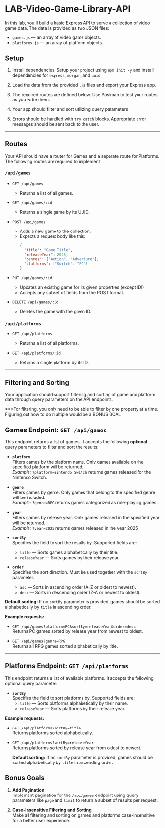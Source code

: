 # LAB-Video-Game-Library-API

In this lab, you'll build a basic Express API to serve a collection of video game data. The data is provided as two JSON files:

- `games.js` — an array of video game objects.
- `platforms.js` — an array of platform objects.

## Setup

1. Install dependencies: Setup your project using `npm init -y` and install dependencies for `express`, `morgan`, and `uuid`
2. Load the data from the provided `.js` files and export your Express app.

3. The required routes are defined below.  Use Postman to test your routes as you write them.

4. Your app should filter and sort utilizing query parameters

5. Errors should be handled with `try-catch` blocks.  Appropriate error messages should be sent back to the user. 

---

## Routes

Your API should have a router for Games and a separate route for Platforms.  The following routes are required to implement

### `/api/games`

- `GET /api/games`

  - Returns a list of all games.

- `GET /api/games/:id`

  - Returns a single game by its UUID.

- `POST /api/games`

  - Adds a new game to the collection.
  - Expects a request body like this:
    ```json
    {
      "title": "Game Title",
      "releaseYear": 2025,
      "genres": ["Action", "Adventure"],
      "platforms": ["Switch", "PC"]
    }
    ```

- `PUT /api/games/:id`

  - Updates an existing game for its given properties (except ID!)
  - Accepts any subset of fields from the POST format.

- `DELETE /api/games/:id`

  - Deletes the game with the given ID.

### `/api/platforms`

- `GET /api/platforms`

  - Returns a list of all platforms.

- `GET /api/platforms/:id`

  - Returns a single platform by its ID.

---

## Filtering and Sorting

Your application should support filtering and sorting of game and platform data through query parameters on the API endpoints.

***For filtering, you only need to be able to filter by one property at a time. Figuring out how to do multiple would be a BONUS GOAL

## Games Endpoint: `GET /api/games`

This endpoint returns a list of games. It accepts the following **optional** query parameters to filter and sort the results:

- **`platform`**  
  Filters games by the platform name. Only games available on the specified platform will be returned.  
  *Example:* `?platform=Nintendo Switch` returns games released for the Nintendo Switch.

- **`genre`**  
  Filters games by genre. Only games that belong to the specified genre will be included.  
  *Example:* `?genre=RPG` returns games categorized as role-playing games.

- **`year`**  
  Filters games by release year. Only games released in the specified year will be returned.  
  *Example:* `?year=2025` returns games released in the year 2025.

- **`sortBy`**  
  Specifies the field to sort the results by. Supported fields are:  
  - `title` — Sorts games alphabetically by their title.  
  - `releaseYear` — Sorts games by their release year.

- **`order`**  
  Specifies the sort direction. Must be used together with the `sortBy` parameter.  
  - `asc` — Sorts in ascending order (A-Z or oldest to newest).  
  - `desc` — Sorts in descending order (Z-A or newest to oldest).

**Default sorting:** If no `sortBy` parameter is provided, games should be sorted alphabetically by `title` in ascending order.

**Example requests:**

- `GET /api/games?platform=PC&sortBy=releaseYear&order=desc`  
  Returns PC games sorted by release year from newest to oldest.

- `GET /api/games?genre=RPG`  
  Returns all RPG games sorted alphabetically by title.

---

## Platforms Endpoint: `GET /api/platforms`

This endpoint returns a list of available platforms. It accepts the following optional query parameter:

- **`sortBy`**  
  Specifies the field to sort platforms by. Supported fields are:  
  - `title` — Sorts platforms alphabetically by their name.  
  - `releaseYear` — Sorts platforms by their release year.

**Example requests:**

- `GET /api/platforms?sortBy=title`  
  Returns platforms sorted alphabetically.

- `GET /api/platforms?sortBy=releaseYear`  
  Returns platforms sorted by release year from oldest to newest.

  **Default sorting:** If no `sortBy` parameter is provided, games should be sorted alphabetically by `title` in ascending order.

## Bonus Goals

1. **Add Pagination**  
   Implement pagination for the `/api/games` endpoint using query parameters like `page` and `limit` to return a subset of results per request.

2. **Case-Insensitive Filtering and Sorting**  
   Make all filtering and sorting on games and platforms case-insensitive for a better user experience.
